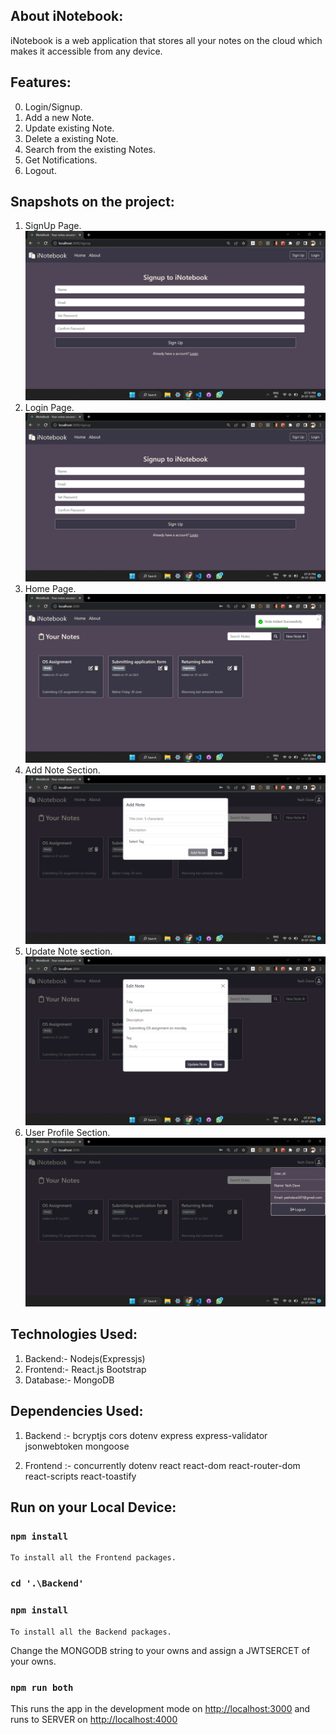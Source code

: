 ## About iNotebook:
iNotebook is a web application that stores all your notes on the cloud which makes it accessible from any device.

## Features:
0. Login/Signup.
1. Add a new Note.
2. Update existing Note.
3. Delete a existing Note.
4. Search from the existing Notes.
5. Get Notifications.
6. Logout.


## Snapshots on the project:
1. SignUp Page. ![Alt text](assets/signup.png)  
2. Login Page. ![Alt text](assets/signup.png)
3. Home Page. ![Alt text](assets/home.png)
4. Add Note Section. ![Alt text](assets/addNote.png)
5. Update Note section. ![Alt text](assets/updateNote.png)
6. User Profile Section. ![Alt text](assets/userDetails.png)


## Technologies Used:
1. Backend:-   Nodejs(Expressjs)
2. Frontend:-  React.js
               Bootstrap   
3. Database:-  MongoDB
        

## Dependencies Used:
1. Backend :-  bcryptjs
               cors
               dotenv
               express
               express-validator
               jsonwebtoken
               mongoose

2. Frontend :- concurrently
               dotenv
               react
               react-dom
               react-router-dom
               react-scripts
               react-toastify

## Run on your Local Device:

### `npm install`
    To install all the Frontend packages.

### `cd '.\Backend'`
### `npm install`
    To install all the Backend packages.

Change the MONGODB string to your owns and assign a JWTSERCET of your owns.

### `npm run both`

This runs the app in the development mode on [http://localhost:3000](http://localhost:3000) and runs to SERVER on [http://localhost:4000](http://localhost:4000)
